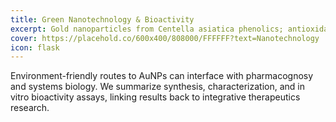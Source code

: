 ```yaml
---
title: Green Nanotechnology & Bioactivity
excerpt: Gold nanoparticles from Centella asiatica phenolics; antioxidant and anticholinesterase profiling.
cover: https://placehold.co/600x400/808000/FFFFFF?text=Nanotechnology
icon: flask
---
```


Environment-friendly routes to AuNPs can interface with pharmacognosy and systems biology. We summarize synthesis,
characterization, and in vitro bioactivity assays, linking results back to integrative therapeutics research.